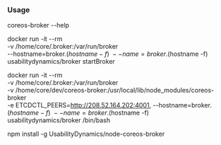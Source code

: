 ### Usage
coreos-broker --help



docker run -it --rm \
  -v /home/core/.broker:/var/run/broker \
  --hostname=broker.$(hostname -f) \
  --name=broker.$(hostname -f) \
  usabilitydynamics/broker startBroker


docker run -it --rm \
  -v /home/core/.broker:/var/run/broker \
  -v /home/core/dev/coreos-broker:/usr/local/lib/node_modules/coreos-broker \
  -e ETCDCTL_PEERS=http://208.52.164.202:4001,
  --hostname=broker.$(hostname -f) \
  --name=broker.$(hostname -f) \
  usabilitydynamics/broker /bin/bash


npm install -g UsabilityDynamics/node-coreos-broker